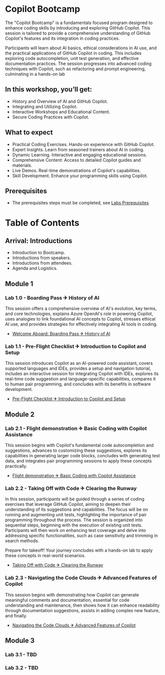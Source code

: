 # Copilot Bootcamp

The "Copilot Bootcamp" is a fundamentals focused program designed to enhance coding skills by introducing and exploring GitHub Copilot. This session is tailored to provide a comprehensive understanding of GitHub Copilot's features and its integration in coding practices.

Participants will learn about AI basics, ethical considerations in AI use, and the practical applications of GitHub Copilot in coding. This includes exploring code autocompletion, unit test generation, and effective documentation practices. The session progresses into advanced coding techniques with Copilot, such as refactoring and prompt engineering, culminating in a hands-on lab

## In this workshop, you’ll get:

- History and Overview of AI and GitHub Copilot.
- Integrating and Utilizing Copilot.
- Interactive Workshops and Educational Content.
- Secure Coding Practices with Copilot.

## What to expect

- Practical Coding Exercises. Hands-on experience with GitHub Copilot.
- Expert Insights. Learn from seasoned trainers about AI in coding.
- Dynamic Learning. Interactive and engaging educational sessions.
- Comprehensive Content: Access to detailed Copilot guides and materials.
- Live Demos. Real-time demonstrations of Copilot's capabilities.
- Skill Development. Enhance your programming skills using Copilot.

## Prerequisites
- The prerequisites steps must be completed, see [Labs Prerequisites](./Labs/Lab%201.1%20-%20Pre-Flight%20Checklist/README.md)

# Table of Contents

## Arrival: Introductions

- Introduction to Bootcamp.
- Introductions from speakers.
- Introductions from attendees.
- Agenda and Logistics.

## Module 1

### Lab 1.0 - Boarding Pass ✈ History of AI

This session offers a comprehensive overview of AI's evolution, key terms, and core technologies, explains Azure OpenAI's role in powering Copilot, uses analogies to link foundational AI concepts to Copilot, stresses ethical AI use, and provides strategies for effectively integrating AI tools in coding.

- [Welcome Aboard: Boarding Pass ✈ History of AI](./Labs/Lab%201.0%20-%20Welcome%20Aboard)

### Lab 1.1 - Pre-Flight Checklist ✈ Introduction to Copilot and Setup

This session introduces Copilot as an AI-powered code assistant, covers supported languages and IDEs, provides a setup and navigation tutorial, includes an interactive session for integrating Copilot with IDEs, explores its real-time code suggestion and language-specific capabilities, compares it to human pair programming, and concludes with its benefits in software development.

- [Pre-Flight Checklist ✈ Introduction to Copilot and Setup](./Labs/Lab%201.1%20-%20Pre-Flight%20Checklist)

## Module 2

### Lab 2.1 - Flight demonstration ✈ Basic Coding with Copilot Assistance

This session begins with Copilot's fundamental code autocompletion and suggestions, advances to customizing these suggestions, explores its capabilities in generating larger code blocks, concludes with generating test data, and integrates pair programming sessions to apply these concepts practically.

- [Flight demonstration ✈ Basic Coding with Copilot Assistance](./Labs/Lab%202.1%20-%20Flight%20demonstration)

### Lab 2.2 - Taking Off with Code ✈ Clearing the Runway

In this session, participants will be guided through a series of coding exercises that leverage GitHub Copilot, aiming to deepen their understanding of its suggestions and capabilities. The focus will be on running and augmenting unit tests, highlighting the importance of pair programming throughout the process. The session is organized into sequential steps, beginning with the execution of existing unit tests. Participants will then work on enhancing test coverage and delve into addressing specific functionalities, such as case sensitivity and trimming in search methods.

Prepare for takeoff! Your journey concludes with a hands-on lab to apply these concepts in real-world scenarios.

- [Taking Off with Code ✈ Clearing the Runway](./Labs/Lab%202.2%20-%20Taking%20Off%20with%20Code)

### Lab 2.3 - Navigating the Code Clouds ✈ Advanced Features of Copilot

This session begins with demonstrating how Copilot can generate meaningful comments and documentation, essential for code understanding and maintenance, then shows how it can enhance readability through documentation suggestions, assists in adding complex new feature, and finally.

- [Navigating the Code Clouds ✈ Advanced Features of Copilot](./Labs/Lab%202.3%20-%20Navigating%20the%20Code%20Clouds)

## Module 3

### Lab 3.1 - TBD

### Lab 3.2 - TBD